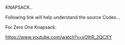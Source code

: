 KNAPSACK..

Following link will help understand the source Codes...

For Zero One Knapsack:

https://www.youtube.com/watch?v=xOlhR_2QCXY
